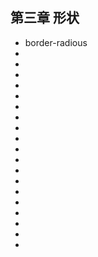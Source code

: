 <!--
 * @Author: your name
 * @Date: 2021-07-08 09:55:08
 * @LastEditTime: 2021-07-08 09:57:25
 * @LastEditors: Please set LastEditors
 * @Description: In User Settings Edit
 * @FilePath: \notes\study notes\css-study\css-style-3.md
-->

## 第三章 形状

-   border-radious
-
-
-
-
-
-
-
-
-
-
-
-
-
-
-
-
-
-
-
